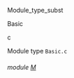 Module_type_subst

Basic

c

Module type `Basic.c`

<a id="module-M"></a>

###### module [M](Module_type_subst.Basic.module-type-c.M.md)